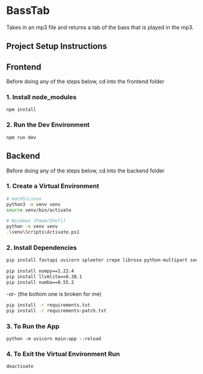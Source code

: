 # BassTab
Takes in an mp3 file and returns a tab  of the bass that is played in the mp3.

## Project Setup Instructions
## Frontend
Before doing any of the steps below, cd into the frontend folder
### 1. Install node_modules
``npm install``

### 2. Run the Dev Environment
``npm run dev``

## Backend
Before doing any of the steps below, cd into the backend folder
### 1. Create a Virtual Environment
```bash
# macOS/Linux
python3 -m venv venv
source venv/bin/activate
```
```bash
# Windows (PowerShell)
python -m venv venv
.\venv\Scripts\Activate.ps1
```

### 2. Install Dependencies
```bash
pip install fastapi uvicorn spleeter crepe librosa python-multipart soundfile
```

```bash
pip install numpy==1.22.4
pip install llvmlite==0.38.1
pip install numba==0.55.2
```
-or- (the bottom one is broken for me)
```bash
pip install -r requirements.txt
pip install -r requirements-patch.txt
```

### 3. To Run the App
``python -m uvicorn main:app --reload``

### 4. To Exit the Virtual Environment Run
``deactivate``